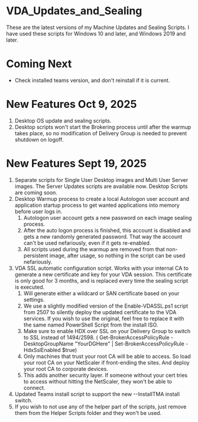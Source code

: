 # VDA_Updates_and_Sealing
These are the latest versions of my Machine Updates and Sealing Scripts.  I have used these scripts for Windows 10 and later, and Windows 2019 and later.

# Coming Next
- Check installed teams version, and don't reinstall if it is current.

# New Features Oct 9, 2025
1. Desktop OS update and sealing scripts.
2. Desktop scripts won't start the Brokering process until after the warmup takes place, so no modification of Delivery Group is needed to prevent shutdown on logoff.

   
# New Features Sept 19, 2025
1. Separate scripts for Single User Desktop images and Multi User Server images.  The Server Updates scripts are available now.  Desktop Scripts are coming soon.
2. Desktop Warmup process to create a local Autologon user account and application startup process to get wanted applications into memory before user logs in.  
    1. Autologon user account gets a new password on each image sealing process.  
    2. After the auto logon process is finished, this account is disabled and gets a new randomly generated password.  That way the account can't be used nefariously, even if it gets re-enabled.
    3. All scripts used during the warmup are removed from that non-persistent image, after usage, so nothing in the script can be used nefariously.
3. VDA SSL automatic configuration script.  Works with your internal CA to generate a new certificate and key for your VDA session.  This certificate is only good for 3 months, and is replaced every time the sealing script is executed.  
    1. Will generate either a wildcard or SAN certificate based on your settings.  
    2. We use a slightly modified version of the Enable-VDASSL.ps1 script from 2507 to silently deploy the updated certificate to the VDA services.  If you wish to use the original, feel free to replace it with the same named PowerShell Script from the install ISO.
    3. Make sure to enable HDX over SSL on your Delivery Group to switch to SSL instead of 1494/2598.  ( Get-BrokerAccessPolicyRule -DesktopGroupName "YourDGHere" | Set-BrokerAccessPolicyRule -HdxSslEnabled $true)
    4. Only machines that trust your root CA will be able to access.  So load your root CA on your NetScaler if front-ending the sites.  And deploy your root CA to corporate devices.
    5. This adds another security layer.  If someone without your cert tries to access without hitting the NetScaler, they won't be able to connect.
4. Updated Teams install script to support the new --InstallTMA install switch.
5. If you wish to not use any of the helper part of the scripts, just remove them from the Helper Scripts folder and they won't be used.

